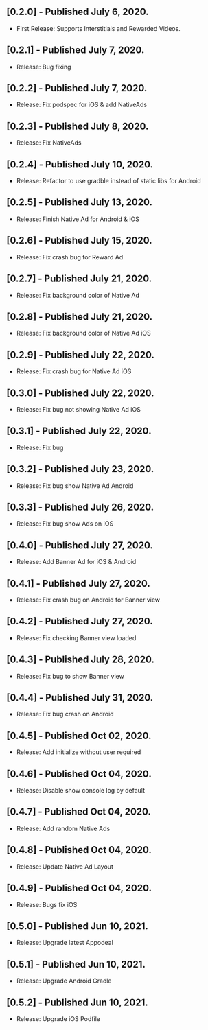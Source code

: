 ## [0.2.0] - Published July 6, 2020.

* First Release: Supports Interstitials and Rewarded Videos.

## [0.2.1] - Published July 7, 2020.

* Release: Bug fixing

## [0.2.2] - Published July 7, 2020.

* Release: Fix podspec for iOS & add NativeAds

## [0.2.3] - Published July 8, 2020.

* Release: Fix NativeAds

## [0.2.4] - Published July 10, 2020.

* Release: Refactor to use gradble instead of static libs for Android

## [0.2.5] - Published July 13, 2020.

* Release: Finish Native Ad for Android & iOS

## [0.2.6] - Published July 15, 2020.

* Release: Fix crash bug for Reward Ad

## [0.2.7] - Published July 21, 2020.

* Release: Fix background color of Native Ad

## [0.2.8] - Published July 21, 2020.

* Release: Fix background color of Native Ad iOS

## [0.2.9] - Published July 22, 2020.

* Release: Fix crash bug for Native Ad iOS

## [0.3.0] - Published July 22, 2020.

* Release: Fix bug not showing Native Ad iOS

## [0.3.1] - Published July 22, 2020.

* Release: Fix bug 

## [0.3.2] - Published July 23, 2020.

* Release: Fix bug show Native Ad Android

## [0.3.3] - Published July 26, 2020.

* Release: Fix bug show Ads on iOS

## [0.4.0] - Published July 27, 2020.

* Release: Add Banner Ad for iOS & Android

## [0.4.1] - Published July 27, 2020.

* Release: Fix crash bug on Android for Banner view

## [0.4.2] - Published July 27, 2020.

* Release: Fix checking Banner view loaded

## [0.4.3] - Published July 28, 2020.

* Release: Fix bug to show Banner view

## [0.4.4] - Published July 31, 2020.

* Release: Fix bug crash on Android

## [0.4.5] - Published Oct 02, 2020.

* Release: Add initialize without user required

## [0.4.6] - Published Oct 04, 2020.

* Release: Disable show console log by default

## [0.4.7] - Published Oct 04, 2020.

* Release: Add random Native Ads

## [0.4.8] - Published Oct 04, 2020.

* Release: Update Native Ad Layout

## [0.4.9] - Published Oct 04, 2020.

* Release: Bugs fix iOS

## [0.5.0] - Published Jun 10, 2021.

* Release: Upgrade latest Appodeal

## [0.5.1] - Published Jun 10, 2021.

* Release: Upgrade Android Gradle

## [0.5.2] - Published Jun 10, 2021.

* Release: Upgrade iOS Podfile